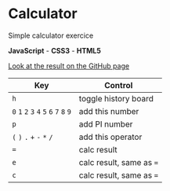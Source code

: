 # Calculator

Simple calculator exercice

**JavaScript** - **CSS3** - **HTML5**

[Look at the result on the GitHub page](https://victort-github.github.io/Becode_Calculator/)

| **Key**                                 | **Control**              |
| --------------------------------------- | ------------------------ |
| `h`                                     | toggle history board     |
| `0` `1` `2` `3` `4` `5` `6` `7` `8` `9` | add this number          |
| `p`                                     | add PI number            |
| `(` `)` `.` `+` `-` `*` `/`             | add this operator        |
| `=`                                     | calc result              |
| `e`                                     | calc result, same as `=` |
| `c`                                     | calc result, same as `=` |
